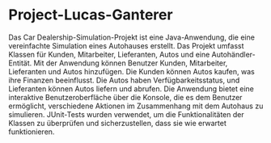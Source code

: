 # Project-Lucas-Ganterer
Das Car Dealership-Simulation-Projekt ist eine Java-Anwendung, die eine vereinfachte Simulation eines Autohauses erstellt. Das Projekt umfasst Klassen für Kunden, Mitarbeiter, Lieferanten, Autos und 
eine Autohändler-Entität. Mit der Anwendung können Benutzer Kunden, Mitarbeiter, Lieferanten und Autos hinzufügen. Die Kunden können Autos kaufen, was ihre Finanzen beeinflusst. Die Autos haben 
Verfügbarkeitsstatus, und Lieferanten können Autos liefern und abrufen. Die Anwendung bietet eine interaktive Benutzeroberfläche über die Konsole, die es dem Benutzer ermöglicht, verschiedene Aktionen 
im Zusammenhang mit dem Autohaus zu simulieren. JUnit-Tests wurden verwendet, um die Funktionalitäten der Klassen zu überprüfen und sicherzustellen, dass sie wie erwartet funktionieren.

